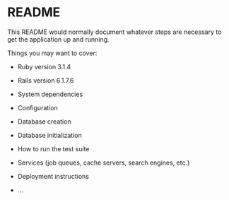 # README

This README would normally document whatever steps are necessary to get the
application up and running.

Things you may want to cover:

* Ruby version
3.1.4

* Rails version
6.1.7.6

* System dependencies

* Configuration

* Database creation

* Database initialization

* How to run the test suite

* Services (job queues, cache servers, search engines, etc.)

* Deployment instructions

* ...
